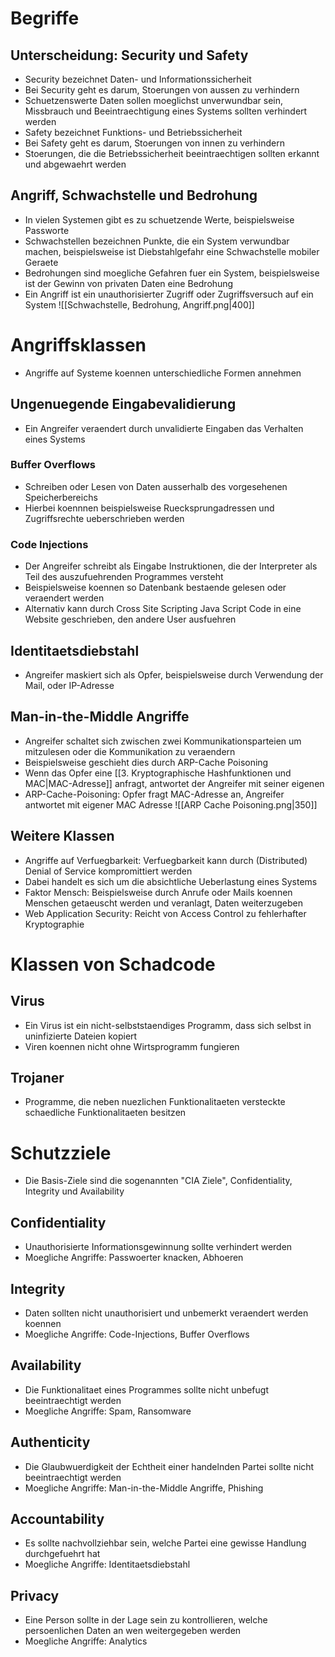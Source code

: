 # Begriffe
## Unterscheidung: Security und Safety
- Security bezeichnet Daten- und Informationssicherheit
- Bei Security geht es darum, Stoerungen von aussen zu verhindern
- Schuetzenswerte Daten sollen moeglichst unverwundbar sein, Missbrauch und Beeintraechtigung eines Systems sollten verhindert werden 
- Safety bezeichnet Funktions- und Betriebssicherheit
- Bei Safety geht es darum, Stoerungen von innen zu verhindern
- Stoerungen, die die Betriebssicherheit beeintraechtigen sollten erkannt und abgewaehrt werden
## Angriff, Schwachstelle und Bedrohung
- In vielen Systemen gibt es zu schuetzende Werte, beispielsweise Passworte
- Schwachstellen bezeichnen Punkte, die ein System verwundbar machen, beispielsweise ist Diebstahlgefahr eine Schwachstelle mobiler Geraete
- Bedrohungen sind moegliche Gefahren fuer ein System, beispielsweise ist der Gewinn von privaten Daten eine Bedrohung
- Ein Angriff ist ein unauthorisierter Zugriff oder Zugriffsversuch auf ein System 
 ![[Schwachstelle, Bedrohung, Angriff.png|400]]
# Angriffsklassen
- Angriffe auf Systeme koennen unterschiedliche Formen annehmen
## Ungenuegende Eingabevalidierung
- Ein Angreifer veraendert durch unvalidierte Eingaben das Verhalten eines Systems
### Buffer Overflows
- Schreiben oder Lesen von Daten ausserhalb des vorgesehenen Speicherbereichs
- Hierbei koennnen beispielsweise Ruecksprungadressen und Zugriffsrechte ueberschrieben werden
### Code Injections
- Der Angreifer schreibt als Eingabe Instruktionen, die der Interpreter als Teil des auszufuehrenden Programmes versteht
- Beispielsweise koennen so Datenbank bestaende gelesen oder veraendert werden
- Alternativ kann durch Cross Site Scripting Java Script Code in eine Website geschrieben, den andere User ausfuehren
## Identitaetsdiebstahl
- Angreifer maskiert sich als Opfer, beispielsweise durch Verwendung der Mail, oder IP-Adresse
## Man-in-the-Middle Angriffe
- Angreifer schaltet sich zwischen zwei Kommunikationsparteien um mitzulesen oder die Kommunikation zu veraendern
- Beispielsweise geschieht dies durch ARP-Cache Poisoning
- Wenn das Opfer eine [[3. Kryptographische Hashfunktionen und MAC|MAC-Adresse]] anfragt, antwortet der Angreifer mit seiner eigenen
- ARP-Cache-Poisoning: Opfer fragt MAC-Adresse an, Angreifer antwortet mit eigener MAC Adresse
![[ARP Cache Poisoning.png|350]]
## Weitere Klassen
- Angriffe auf Verfuegbarkeit: Verfuegbarkeit kann durch (Distributed) Denial of Service kompromittiert werden
- Dabei handelt es sich um die absichtliche Ueberlastung eines Systems
- Faktor Mensch: Beispielsweise durch Anrufe oder Mails koennen Menschen getaeuscht werden und veranlagt, Daten weiterzugeben
- Web Application Security: Reicht von Access Control zu fehlerhafter Kryptographie
# Klassen von Schadcode
## Virus
- Ein Virus ist ein nicht-selbststaendiges Programm, dass sich selbst in uninfizierte Dateien kopiert
- Viren koennen nicht ohne Wirtsprogramm fungieren
## Trojaner
 - Programme, die neben nuezlichen Funktionalitaeten versteckte schaedliche Funktionalitaeten besitzen
# Schutzziele
- Die Basis-Ziele sind die sogenannten "CIA Ziele", Confidentiality, Integrity und Availability
## Confidentiality
- Unauthorisierte Informationsgewinnung sollte verhindert werden
- Moegliche Angriffe: Passwoerter knacken, Abhoeren
## Integrity
- Daten sollten nicht unauthorisiert und unbemerkt veraendert werden koennen
- Moegliche Angriffe: Code-Injections, Buffer Overflows
## Availability
- Die Funktionalitaet eines Programmes sollte nicht unbefugt beeintraechtigt werden
- Moegliche Angriffe: Spam, Ransomware
## Authenticity
- Die Glaubwuerdigkeit der Echtheit einer handelnden Partei sollte nicht beeintraechtigt werden
- Moegliche Angriffe: Man-in-the-Middle Angriffe, Phishing
## Accountability
- Es sollte nachvollziehbar sein, welche Partei eine gewisse Handlung durchgefuehrt hat
- Moegliche Angriffe: Identitaetsdiebstahl
## Privacy
- Eine Person sollte in der Lage sein zu kontrollieren, welche persoenlichen Daten an wen weitergegeben werden
- Moegliche Angriffe: Analytics
